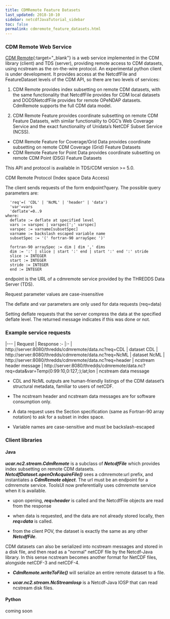 ```yaml
---
title: CDMRemote Feature Datasets
last_updated: 2018-10-10
sidebar: netcdfJavaTutorial_sidebar
toc: false
permalink: cdmremote_feature_datasets.html
---
```


### CDM Remote Web Service

[CDM Remote](#/cdmremote.html){:target="_blank"} is a web service implemented in the CDM library (client) and TDS (server), providing remote access to CDM datasets, using ncstream as the on-the-wire protocol. An experimental python client is under development. It provides access at the NetcdfFile and FeatureDataset levels of the CDM API, so there are two levels of services:

1. CDM Remote provides index subsetting on remote CDM datasets, with the same functionality that NetcdfFile provides for CDM local datasets and DODSNetcdfFile provides for remote OPeNDAP datasets. CdmRemote supports the full CDM data model.

2. CDM Remote Feature provides coordinate subsetting on remote CDM Feature Datasets, with similar functionality to OGC’s Web Coverage Service and the exact functionality of Unidata’s NetCDF Subset Service (NCSS).

* CDM Remote Feature for Coverage/Grid Data provides coordinate subsetting on remote CDM Coverage (Grid) Feature Datasets
* CDM Remote Feature for Point Data provides coordinate subsetting on remote CDM Point (DSG) Feature Datasets

This API and protocol is available in TDS/CDM version >= 5.0.

CDM Remote Protocol (Index space Data Access)

The client sends requests of the form endpoint?query. The possible query parameters are:

~~~
  'req'=( 'CDL' | 'NcML' | 'header' | 'data')
  'var'=vars
  'deflate'=0..9
where:
  deflate := deflate at specified level
  vars := varspec | varspec[';' varspec]
  varspec := varname[subsetSpec]
  varname := backslash escaped variable name
  subsetSpec := '(' fortran-90 arraySpec ')'

  fortran-90 arraySpec := dim | dim ',' dims
  dim := ':' | slice | start ':' end | start ':' end ':' stride
  slice := INTEGER
  start := INTEGER
  stride := INTEGER
  end := INTEGER
~~~

endpoint is the URL of a cdmremote service provided by the THREDDS Data Server (TDS).

Request parameter values are case-insensitive

The deflate and var parameters are only used for data requests (req=data)

Setting deflate requests that the server compress the data at the specified deflate level. The returned message indicates if this was done or not.

### Example service requests

|---
| Request | Response
:- |:-
| http://server:8080/thredds/cdmremote/data.nc?req=CDL | dataset CDL
| http://server:8080/thredds/cdmremote/data.nc?req=NcML | dataset NcML
| http://server:8080/thredds/cdmremote/data.nc?req=header | ncstream header message
| http://server:8080/thredds/cdmremote/data.nc?req=data&var=Temp(0:99:10,0:127,:);lat;lon | ncstream data message

* CDL and NcML outputs are human-friendly listings of the CDM dataset’s structural metadata, familiar to users of netCDF.

* The ncstream header and ncstream data messages are for software consumption only.

* A data request uses the Section specification (same as Fortran-90 array notation) to ask for a subset in index space.

* Variable names are case-sensitive and must be backslash-escaped

### Client libraries

#### Java

<b>_ucar.nc2.stream.CdmRemote_</b> is a subclass of <b>_NetcdfFile_</b> which provides index subsetting on remote CDM datasets. <b>_NetcdfDataset.openOrAcquireFile()_</b> sees a cdmremote:url prefix, and instantiates a <b>_CdmRemote object_</b>. The url must be an endpoint for a cdmremote service. ToolsUI now preferentially uses cdmremote service when it is available.

* upon opening, <b>_req=header_</b> is called and the NetcdfFile objects are read from the response

* when data is requested, and the data are not already stored locally, then <b>_req=data_</b> is called.

* from the client POV, the dataset is exactly the same as any other <b>_NetcdfFile_</b>.

CDM datasets can also be serialized into ncstream messages and stored in a disk file, and then read as a "normal" netCDF file by the Netcdf-Java library. In this sense ncstream becomes another format for NetCDF files, alongside netCDF-3 and netCDF-4.

* <b>_CdmRemote.writeToFile()_</b> will serialize an entire remote dataset to a file.

* <b>_ucar.nc2.stream.NcStreamIosp_</b> is a Netcdf-Java IOSP that can read ncstream disk files.

#### Python

coming soon